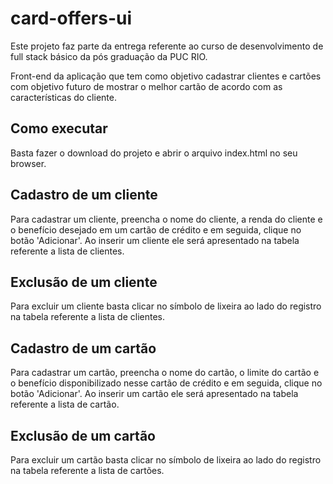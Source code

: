 # card-offers-ui

Este projeto faz parte da entrega referente ao curso de desenvolvimento de full stack básico da pós graduação da PUC RIO. 

Front-end da aplicação que tem como objetivo cadastrar clientes e cartões com objetivo futuro de mostrar o melhor cartão de acordo com as características do cliente.

## Como executar

Basta fazer o download do projeto e abrir o arquivo index.html no seu browser.

## Cadastro de um cliente

Para cadastrar um cliente, preencha o nome do cliente, a renda do cliente e o benefício desejado em um cartão de crédito e em seguida, clique no botão 'Adicionar'. Ao inserir um cliente ele será apresentado na tabela referente a lista de clientes.

## Exclusão de um cliente

Para excluir um cliente basta clicar no símbolo de lixeira ao lado do registro na tabela referente a lista de clientes.

## Cadastro de um cartão

Para cadastrar um cartão, preencha o nome do cartão, o limite do cartão e o benefício disponibilizado nesse cartão de crédito e em seguida, clique no botão 'Adicionar'. Ao inserir um cartão ele será apresentado na tabela referente a lista de cartão.

## Exclusão de um cartão

Para excluir um cartão basta clicar no símbolo de lixeira ao lado do registro na tabela referente a lista de cartões.